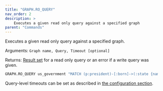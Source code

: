 ```yaml
---
title: "GRAPH.RO_QUERY"
nav_order: 2
description: >
    Executes a given read only query against a specified graph
parent: "Commands"    
---
```


Executes a given read only query against a specified graph.

Arguments: `Graph name, Query, Timeout [optional]`

Returns: [Result set](/design/result_structure) for a read only query or an error if a write query was given.

```sh
GRAPH.RO_QUERY us_government "MATCH (p:president)-[:born]->(:state {name:'Hawaii'}) RETURN p"
```

Query-level timeouts can be set as described in [the configuration section](/configuration#timeout).
